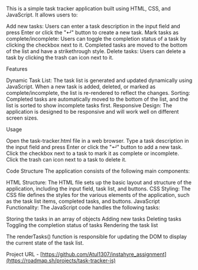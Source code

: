 This is a simple task tracker application built using HTML, CSS, and JavaScript. It allows users to:

Add new tasks: Users can enter a task description in the input field and press Enter or click the "↵" button to create a new task.
Mark tasks as complete/incomplete: Users can toggle the completion status of a task by clicking the checkbox next to it. Completed tasks are moved to the bottom of the list and have a strikethrough style.
Delete tasks: Users can delete a task by clicking the trash can icon next to it.

Features

Dynamic Task List: The task list is generated and updated dynamically using JavaScript. When a new task is added, deleted, or marked as complete/incomplete, the list is re-rendered to reflect the changes.
Sorting: Completed tasks are automatically moved to the bottom of the list, and the list is sorted to show incomplete tasks first.
Responsive Design: The application is designed to be responsive and will work well on different screen sizes.

Usage

Open the task-tracker.html file in a web browser.
Type a task description in the input field and press Enter or click the "↵" button to add a new task.
Click the checkbox next to a task to mark it as complete or incomplete.
Click the trash can icon next to a task to delete it.

Code Structure
The application consists of the following main components:

HTML Structure: The HTML file sets up the basic layout and structure of the application, including the input field, task list, and buttons.
CSS Styling: The CSS file defines the styles for the various elements of the application, such as the task list items, completed tasks, and buttons.
JavaScript Functionality: The JavaScript code handles the following tasks:

Storing the tasks in an array of objects
Adding new tasks
Deleting tasks
Toggling the completion status of tasks
Rendering the task list

The renderTasks() function is responsible for updating the DOM to display the current state of the task list.

Project URL - [https://github.com/Atul1307/instahyre_assignment](https://roadmap.sh/projects/task-tracker-js)
